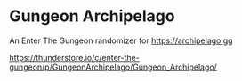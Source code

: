 # Gungeon Archipelago
 An Enter The Gungeon randomizer for https://archipelago.gg

 https://thunderstore.io/c/enter-the-gungeon/p/GungeonArchipelago/Gungeon_Archipelago/